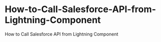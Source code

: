 # How-to-Call-Salesforce-API-from-Lightning-Component
How to Call Salesforce API from Lightning Component
